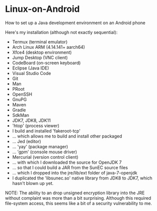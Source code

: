 # Linux-on-Android
How to set up a Java development environment on an Android phone

Here's my installation (although not exactly sequential):
* Termux (terminal emulator)
* Arch Linux ARM (4.14.141+ aarch64)
* Xfce4 (desktop environment)
* Jump Desktop (VNC client)
* CodeBoard (on-screen keyboard)
* Eclipse (Java IDE)
* Visual Studio Code
* Git
* Man
* PRoot
* OpenSSH
* GnuPG
* Maven
* Gradle
* SdkMan
* JDK7, JDK8, JDK11
* 'htop' (process viewer)
* I build and installed 'fakeroot-tcp'
* ... which allows me to build and install other packaged
* ... Jed (editor)
* ... 'yay' (package manager)
* ... 'gpm' (console mouse driver)
* Mercurial (version control client)
* ... with which I downloaded the source for OpenJDK 7
* ... so that I could build a JAR from the SunEC source files
* ... which I dropped into the jre/lib/ext folder of java-7-openjdk
* I duplicated the 'libsunec.so' native library from JDK8 to JDK7, which hasn't blown up yet.

NOTE: The ability to an drop unsigned encryption library into the JRE without complaint was more than a bit surprising. Although this required file-system access, this seems like a bit of a security vulnerability to me.
